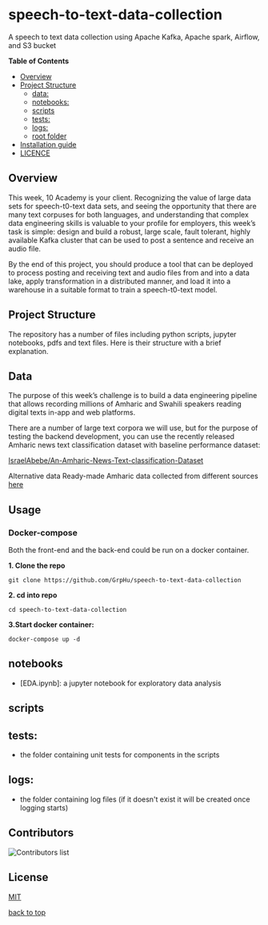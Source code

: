 # speech-to-text-data-collection
A speech to text data collection using Apache Kafka, Apache spark, Airflow, and S3 bucket

**Table of Contents**

  - [Overview](#overview)
  - [Project Structure](#project-structure)
    - [data:](#data)
    - [notebooks:](#notebooks)
    - [scripts](#scripts)
    - [tests:](#tests)
    - [logs:](#logs)
    - [root folder](#root-folder)
  - [Installation guide](#installation-guide)
  - [LICENCE](#license)

## Overview
 
This week, 10 Academy is your client. Recognizing the value of large data sets for speech-t0-text data sets, and seeing the opportunity that there are many text corpuses for both languages, and understanding that complex data engineering skills is valuable to your profile for employers, this week’s task is simple: design and build a robust, large scale, fault tolerant, highly available Kafka cluster that can be used to post a sentence and receive an audio file. 

By the end of this project, you should produce a tool that can be deployed to process posting and receiving text and audio files from and into a data lake, apply transformation in a distributed manner, and load it into a warehouse in a suitable format to train a speech-t0-text model. 


## Project Structure
The repository has a number of files including python scripts, jupyter notebooks, pdfs and text files. Here is their structure with a brief explanation.

## Data
The purpose of this week’s challenge is to build a data engineering pipeline that allows recording millions of Amharic and Swahili speakers reading digital texts in-app and web platforms. 

There are a number of large text corpora we will use, but for the purpose of testing the backend development, you can use the recently released Amharic news text classification dataset with baseline performance dataset:   

[IsraelAbebe/An-Amharic-News-Text-classification-Dataset](IsraelAbebe/An-Amharic-News-Text-classification-Dataset)

Alternative data 
Ready-made Amharic data collected from different sources  [here](https://arxiv.org/pdf/2103.05639.pdf)


## Usage
### Docker-compose
Both the front-end and the back-end could be run on a docker container.
<br>

**1. Clone the repo**
```
git clone https://github.com/GrpHu/speech-to-text-data-collection
```
**2. cd into repo**
```
cd speech-to-text-data-collection
```
**3.Start docker container:**
```
docker-compose up -d
```

## notebooks
- [EDA.ipynb]: a jupyter notebook for exploratory data analysis
## scripts

## tests:
- the folder containing unit tests for components in the scripts

## logs:
- the folder containing log files (if it doesn't exist it will be created once logging starts)

## Contributors
![Contributors list](https://github.com/GrpHu/speech-to-text-data-collection)

## License
[MIT](https://choosealicense.com/licenses/mit/)


[back to top](#Table-of-Contents)



